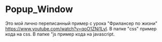 # Popup_Window
Это мой лично переписанный пример с урока "Фрилансер по жизни" https://www.youtube.com/watch?v=qoO1ZNi1LyI.
В папке "css" пример кода на css.
В папке "js пример кода на javascript.
